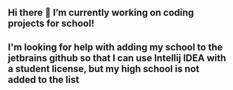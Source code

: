 ## Hi there 👋 I’m currently working on coding projects for school!
## I'm looking for help with adding my school to the jetbrains github so that I can use Intellij IDEA with a student license, but my high school is not added to the list

<!--
**nrosen015/nrosen015** is a ✨ _special_ ✨ repository because its `README.md` (this file) appears on your GitHub profile.

Here are some ideas to get you started:

- 🔭 I’m currently working on ...
- 🌱 I’m currently learning ...
- 👯 I’m looking to collaborate on ...
- 🤔 I’m looking for help with ...
- 💬 Ask me about ...
- 📫 How to reach me: ...
- 😄 Pronouns: ...
- ⚡ Fun fact: ...
-->
